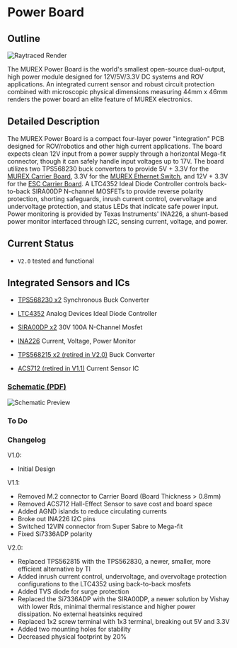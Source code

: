 # Power Board

## Outline

![Raytraced Render](/img/power_board_v2_release.png)

The MUREX Power Board is the world's smallest open-source dual-output, high power module designed for 12V/5V/3.3V DC systems and ROV applications. An integrated current sensor and robust circuit protection combined with microscopic physical dimensions measuring 44mm x 46mm renders the power board an elite feature of MUREX electronics.

## Detailed Description

The MUREX Power Board is a compact four-layer power "integration" PCB designed for ROV/robotics and other high current applications. The board expects clean 12V input from a power supply through a horizontal Mega-fit connector, though it can safely handle input voltages up to 17V. The board utilizes two TPS568230 buck converters to provide 5V + 3.3V for the [MUREX Carrier Board](https://docs.murexrobotics.com/elec/boards/carrier.html), 3.3V for the [MUREX Ethernet Switch](https://docs.murexrobotics.com/elec/boards/networking/switch), and 12V + 3.3V for the [ESC Carrier Board](https://docs.murexrobotics.com/elec/boards/esc_carrier.html). A LTC4352 Ideal Diode Controller controls back-to-back SIRA00DP N-channel MOSFETs to provide reverse polarity protection, shorting safeguards, inrush current control, overvoltage and undervoltage protection, and status LEDs that indicate safe power input. Power monitoring is provided by Texas Instruments' INA226, a shunt-based power monitor interfaced through I2C, sensing current, voltage, and power.

## Current Status

- `V2.0` tested and functional

## Integrated Sensors and ICs

- [TPS568230 x2](https://www.ti.com/product/TPS568230?dcmp=dsproject&hqs=pf) Synchronous Buck Converter
- [LTC4352](https://www.analog.com/en/products/ltc4352.html) Analog Devices Ideal Diode Controller
- [SIRA00DP x2](https://www.vishay.com/en/product/63780/) 30V 100A N-Channel Mosfet
- [INA226](https://www.ti.com/product/INA226) Current, Voltage, Power Monitor

- [TPS568215 x2 (retired in V2.0)](https://www.ti.com/product/TPS568215?dcmp=dsproject&hqs=pf) Buck Converter
- [ACS712 (retired in V1.1)](https://www.allegromicro.com/en/products/sense/current-sensor-ics/zero-to-fifty-amp-integrated-conductor-sensor-ics/acs712) Current Sensor IC


### [Schematic (PDF)](/pdf/schematics/power_v2.0_schematic.pdf)

![Schematic Preview](/img/power_board_schematic_preview.png)

### To Do

### Changelog

V1.0:

- Initial Design

V1.1:

- Removed M.2 connector to Carrier Board (Board Thickness > 0.8mm)
- Removed ACS712 Hall-Effect Sensor to save cost and board space
- Added AGND islands to reduce circulating currents
- Broke out INA226 I2C pins
- Switched 12VIN connector from Super Sabre to Mega-fit
- Fixed Si7336ADP polarity

V2.0:

- Replaced TPS562815 with the TPS562830, a newer, smaller, more efficient alternative by TI
- Added inrush current control, undervoltage, and overvoltage protection configurations to the LTC4352 using back-to-back mosfets
- Added TVS diode for surge protection
- Replaced the Si7336ADP with the SIRA00DP, a newer solution by Vishay with lower Rds, minimal thermal resistance and higher power dissipation. No external heatsinks required
- Replaced 1x2 screw terminal with 1x3 terminal, breaking out 5V and 3.3V
- Added two mounting holes for stability
- Decreased physical footprint by 20%